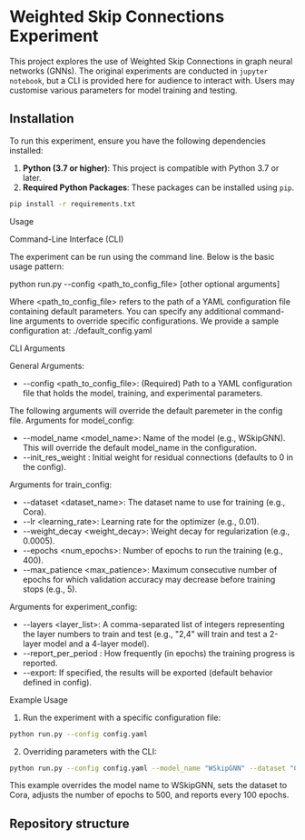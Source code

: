 # Weighted Skip Connections Experiment

This project explores the use of Weighted Skip Connections in 
graph neural networks (GNNs).
The original experiments are conducted in `jupyter notebook`, but a CLI is 
provided here for audience to interact with. Users may customise various 
parameters for model training and testing.

## Installation

To run this experiment, ensure you have the following dependencies installed:

1. **Python (3.7 or higher)**: This project is compatible with Python 3.7 or later.
2. **Required Python Packages**: These packages can be installed using `pip`.

```bash
pip install -r requirements.txt
```

Usage

Command-Line Interface (CLI)

The experiment can be run using the command line. 
Below is the basic usage pattern:

python run.py --config <path_to_config_file> [other optional arguments]

Where <path_to_config_file> refers to the path of a YAML configuration file containing default parameters. 
You can specify any additional command-line arguments to override specific configurations.
We provide a sample configuration at: ./default_config.yaml

CLI Arguments

General Arguments:
- --config <path_to_config_file>: (Required) Path to a YAML configuration file that holds the model, training, and experimental parameters.

The following arguments will override the default paremeter in the config file.
Arguments for model_config:
- --model_name <model_name>: Name of the model (e.g., WSkipGNN). This will override the default model_name in the configuration.
- --init_res_weight <value>: Initial weight for residual connections (defaults to 0 in the config).

Arguments for train_config:
- --dataset <dataset_name>: The dataset name to use for training (e.g., Cora). 
- --lr <learning_rate>: Learning rate for the optimizer (e.g., 0.01). 
- --weight_decay <weight_decay>: Weight decay for regularization (e.g., 0.0005).
- --epochs <num_epochs>: Number of epochs to run the training (e.g., 400).
- --max_patience <max_patience>: Maximum consecutive number of epochs for which 
validation accuracy may decrease before training stops (e.g., 5).

Arguments for experiment_config:
- --layers <layer_list>: A comma-separated list of integers representing the layer numbers to train and test
(e.g., "2,4" will train and test a 2-layer model and a 4-layer model).
- --report_per_period <int>: How frequently (in epochs) the training progress is reported.
- --export: If specified, the results will be exported (default behavior defined in config).

Example Usage
1. Run the experiment with a specific configuration file:

```bash
python run.py --config config.yaml
```

2. Overriding parameters with the CLI:

```bash
python run.py --config config.yaml --model_name "WSkipGNN" --dataset "Cora" --epochs 500 --report_per_period 100
```

This example overrides the model name to WSkipGNN, sets the dataset to Cora, adjusts the number of epochs to 500, and reports every 100 epochs.

## Repository structure